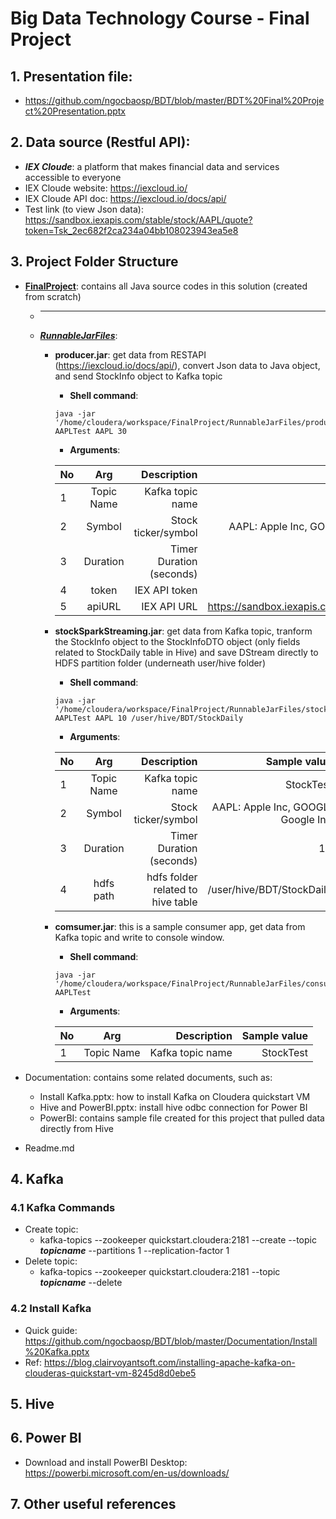 # Big Data Technology Course - Final Project
## 1. Presentation file: 
 - https://github.com/ngocbaosp/BDT/blob/master/BDT%20Final%20Project%20Presentation.pptx
 
## 2. Data source (Restful API): 
 - ***IEX Cloude***: a platform that makes financial data and services accessible to everyone
 - IEX Cloude website: https://iexcloud.io/ 
 - IEX Cloude API doc: https://iexcloud.io/docs/api/
 - Test link (to view Json data): https://sandbox.iexapis.com/stable/stock/AAPL/quote?token=Tsk_2ec682f2ca234a04bb108023943ea5e8  
## 3. Project Folder Structure
- **[FinalProject](https://github.com/ngocbaosp/BDT/tree/master/FinalProject)**: contains all Java source codes in this solution (created from scratch)
  - *** 
  - ***[RunnableJarFiles](https://github.com/ngocbaosp/BDT/tree/master/FinalProject/RunnableJarFiles)***:
    - ****producer.jar****: get data from RESTAPI (https://iexcloud.io/docs/api/), convert Json data to Java object, and send StockInfo object to Kafka topic
      - **Shell command**:
      ```
      java -jar '/home/cloudera/workspace/FinalProject/RunnableJarFiles/producer.jar' AAPLTest AAPL 30
      ```
      - **Arguments**: 


       | No       | Arg     | Description     | Sample value     |
       | :------------- | :----------: | -----------: | -----------: |
       |  1 | Topic Name   | Kafka topic name    | StockTest    |
       | 2   | Symbol | Stock ticker/symbol | AAPL: Apple Inc, GOOGL: Google Inc    |
       | 3   | Duration | Timer Duration (seconds)| 5    |
       | 4   | token | IEX API token| Bao's token    |
       | 5   | apiURL | IEX API URL| https://sandbox.iexapis.com/stable/stock    | 

    
    - ****stockSparkStreaming.jar****: 
     get data from Kafka topic, tranform the StockInfo object to the StockInfoDTO object (only fields related to StockDaily table in Hive) and save DStream directly to HDFS partition folder (underneath user/hive folder)   
      - **Shell command**:
      ```
      java -jar '/home/cloudera/workspace/FinalProject/RunnableJarFiles/stockSparkStreaming.jar' AAPLTest AAPL 10 /user/hive/BDT/StockDaily
      ```
      - **Arguments**: 


       | No       | Arg     | Description     | Sample value     |
       | :------------- | :----------: | -----------: | -----------: |
       |  1 | Topic Name   | Kafka topic name    | StockTest    |
       | 2   | Symbol | Stock ticker/symbol | AAPL: Apple Inc, GOOGL: Google Inc    |
       | 3   | Duration | Timer Duration (seconds)| 10    |
       | 4   | hdfs path | hdfs folder related to hive table| /user/hive/BDT/StockDaily    |
     
    - ****comsumer.jar****: this is a sample consumer app, get data from Kafka topic and write to console window.
      - **Shell command**:
      ```
      java -jar '/home/cloudera/workspace/FinalProject/RunnableJarFiles/consumer.jar' AAPLTest
      ```
      - **Arguments**: 


       | No       | Arg     | Description     | Sample value     |
       | :------------- | :----------: | -----------: | -----------: |
       |  1 | Topic Name   | Kafka topic name    | StockTest    |
    
 
- Documentation: contains some related documents, such as: 
  - Install Kafka.pptx: how to install Kafka on Cloudera quickstart VM  
  - Hive and PowerBI.pptx: install hive odbc connection for Power BI 
  - PowerBI: contains sample file created for this project that pulled data directly from Hive 
- Readme.md

## 4. Kafka
### 4.1 Kafka Commands
- Create topic:
  - kafka-topics --zookeeper quickstart.cloudera:2181 --create --topic ***topicname*** --partitions 1 --replication-factor 1
- Delete topic:
  - kafka-topics --zookeeper quickstart.cloudera:2181 --topic ***topicname*** --delete
### 4.2 Install Kafka 
- Quick guide: https://github.com/ngocbaosp/BDT/blob/master/Documentation/Install%20Kafka.pptx
- Ref: https://blog.clairvoyantsoft.com/installing-apache-kafka-on-clouderas-quickstart-vm-8245d8d0ebe5


## 5. Hive


## 6. Power BI
 - Download and install PowerBI Desktop: https://powerbi.microsoft.com/en-us/downloads/

## 7. Other useful references
